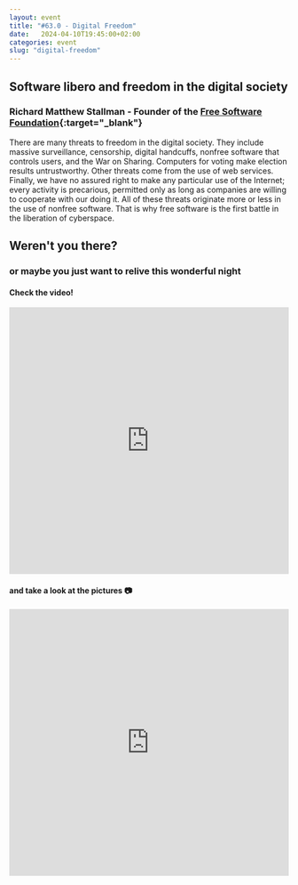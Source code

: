 ```yaml
---
layout: event
title: "#63.0 - Digital Freedom"
date:   2024-04-10T19:45:00+02:00
categories: event
slug: "digital-freedom"
---
```


## Software libero and freedom in the digital society

### Richard Matthew Stallman - Founder of the [Free Software Foundation](//fsf.org){:target="_blank"}

There are many threats to freedom in the digital society. They include massive surveillance, censorship, digital handcuffs, nonfree software that controls users, and the War on Sharing. Computers for voting make election results untrustworthy.
Other threats come from the use of web services. Finally, we have no assured right to make any particular use of the Internet; every activity is precarious, permitted only as long as companies are willing to cooperate with our doing it.
All of these threats originate more or less in the use of nonfree software. That is why free software is the first battle in the liberation of cyberspace.


## Weren't you there?

### or maybe you just want to relive this wonderful night

<section class="fb-links">

#### Check the video!

<iframe width="100%" height="480px" src="https://archive.org/embed/speck-tech-rms" frameborder="0" webkitallowfullscreen="true" mozallowfullscreen="true" allowfullscreen></iframe>

#### and take a look at the pictures &#128247;

<iframe width="100%" height="480px" src="https://archive.org/embed/speck-tech-rms-pics" frameborder="0" webkitallowfullscreen="true" mozallowfullscreen="true" allowfullscreen></iframe>

</section>